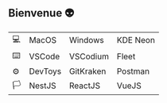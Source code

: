## Bienvenue 👽

|     |         |           |          |
| --- | ------- | --------- | -------- |
| 💻   | MacOS   | Windows   | KDE Neon |
| ⌨️   | VSCode  | VSCodium  | Fleet    |
| ⚙️   | DevToys | GitKraken | Postman  |
| 🏳️   | NestJS  | ReactJS   | VueJS    |

